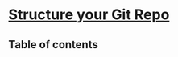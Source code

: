 # [Structure your Git Repo](https://learn.microsoft.com/en-us/training/modules/structure-your-git-repo/) <!-- omit in toc -->

## Table of contents <!-- omit in toc -->
